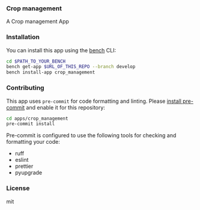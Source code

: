 ### Crop management

A Crop management App

### Installation

You can install this app using the [bench](https://github.com/frappe/bench) CLI:

```bash
cd $PATH_TO_YOUR_BENCH
bench get-app $URL_OF_THIS_REPO --branch develop
bench install-app crop_management
```

### Contributing

This app uses `pre-commit` for code formatting and linting. Please [install pre-commit](https://pre-commit.com/#installation) and enable it for this repository:

```bash
cd apps/crop_management
pre-commit install
```

Pre-commit is configured to use the following tools for checking and formatting your code:

- ruff
- eslint
- prettier
- pyupgrade

### License

mit
